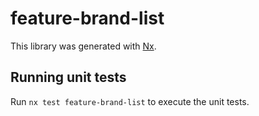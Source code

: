 # feature-brand-list

This library was generated with [Nx](https://nx.dev).

## Running unit tests

Run `nx test feature-brand-list` to execute the unit tests.
